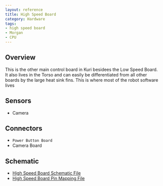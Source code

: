```yaml
---
layout: reference
title: High Speed Board
category: Hardware
tags:
- high speed board
- Morgan
- CPU
---
```


## Overview
This is the other main control board in Kuri besidees the Low Speed Board. It also lives in the Torso and can easily be differentiated from all other boards by the large heat sink fins. This is where most of the robot software lives

## Sensors
- Camera

## Connectors
- ``Power Button Board``
- Camera Board

## Schematic
- [High Speed Board Schematic File](/assets/schematics/CE-00023_HighSpeedBoard_Morgan_A10-Schematic&#32;Prints&#32;REDACTED.PDF)
- [High Speed Board Pin Mapping File](/assets/schematics/CE-00023_HighSpeedBoard_Morgan_A10_PinMapping.PDF)
